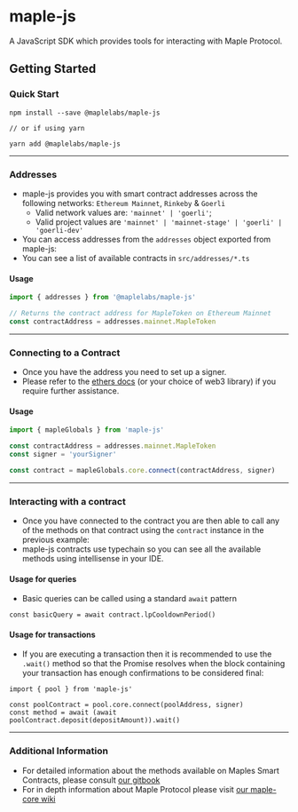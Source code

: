 # maple-js

A JavaScript SDK which provides tools for interacting with Maple Protocol.

## Getting Started

### Quick Start

```
npm install --save @maplelabs/maple-js

// or if using yarn

yarn add @maplelabs/maple-js
```

---

### Addresses

- maple-js provides you with smart contract addresses across the following networks: `Ethereum Mainnet`, `Rinkeby` & `Goerli`
  - Valid network values are: `'mainnet' | 'goerli'`;
  - Valid project values are `'mainnet' | 'mainnet-stage' | 'goerli' | 'goerli-dev'`
- You can access addresses from the `addresses` object exported from maple-js:
- You can see a list of available contracts in `src/addresses/*.ts`

#### Usage

```js
import { addresses } from '@maplelabs/maple-js'

// Returns the contract address for MapleToken on Ethereum Mainnet
const contractAddress = addresses.mainnet.MapleToken
```

---

### Connecting to a Contract

- Once you have the address you need to set up a signer.
- Please refer to the [ethers docs](https://docs.ethers.io/v5/) (or your choice of web3 library) if you require further assistance.

#### Usage

```js
import { mapleGlobals } from 'maple-js'

const contractAddress = addresses.mainnet.MapleToken
const signer = 'yourSigner'

const contract = mapleGlobals.core.connect(contractAddress, signer)
```

---

### Interacting with a contract

- Once you have connected to the contract you are then able to call any of the methods on that contract using the `contract` instance in the previous example:
- maple-js contracts use typechain so you can see all the available methods using intellisense in your IDE.

#### Usage for queries

- Basic queries can be called using a standard `await` pattern

```
const basicQuery = await contract.lpCooldownPeriod()
```

#### Usage for transactions

- If you are executing a transaction then it is recommended to use the `.wait()` method so that the Promise resolves when the block containing your transaction has enough confirmations to be considered final:

```
import { pool } from 'maple-js'

const poolContract = pool.core.connect(poolAddress, signer)
const method = await (await poolContract.deposit(depositAmount)).wait()
```

---

### Additional Information

- For detailed information about the methods available on Maples Smart Contracts, please consult [our gitbook](https://maplefinance.gitbook.io/maple/smart-contracts/general)
- For in depth information about Maple Protocol please visit [our maple-core wiki](https://github.com/maple-labs/maple-core/wiki)
